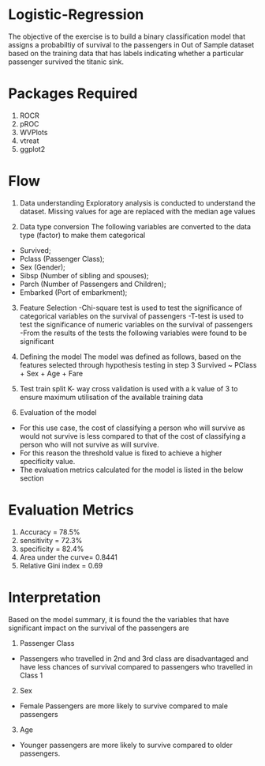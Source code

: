 # Logistic-Regression
  The objective of the exercise is to build a binary classification model that assigns 
  a probabiltiy of survival to the passengers in Out of Sample dataset based on the training data
  that has labels indicating whether a particular passenger survived the titanic sink.

# Packages Required
  1. ROCR
  2. pROC
  3. WVPlots
  4. vtreat
  5. ggplot2

# Flow
1. Data understanding 
  Exploratory analysis is conducted to understand the dataset.
  Missing values for age are replaced with the median age values

2. Data type conversion
The following variables are converted to the data type (factor) to make them categorical
 - Survived;
 - Pclass (Passenger Class);
 - Sex (Gender);
 - Sibsp (Number of sibling and spouses);
 - Parch (Number of Passengers and Children);
 - Embarked (Port of embarkment);

3. Feature Selection
  -Chi-square test is used to test the significance of categorical variables on the survival of passengers
  -T-test is used to test the significance of numeric variables on the survival of passengers
  -From the results of the tests the following variables were found to be significant

4. Defining the model
  The model was defined as follows, based on the features selected through hypothesis testing in step 3
  Survived ~ PClass + Sex + Age + Fare

5. Test train split
  K- way cross validation is used with a k value of 3 to ensure maximum utilisation of the available training data

6. Evaluation of the model
 - For this use case, the cost of classifying a person who will survive as would not survive is less 
  compared to that of the cost of classifying a person who will not survive as will survive.
 - For this reason the threshold value is fixed to achieve a higher specificity value.
 - The evaluation metrics calculated for the model is listed in the below section

# Evaluation Metrics
  1. Accuracy = 78.5%
  2. sensitivity = 72.3%
  3. specificity = 82.4%
  4. Area under the curve= 0.8441
  5. Relative Gini index = 0.69

# Interpretation
Based on the model summary, it is found the the variables that have significant impact on the survival of the passengers are
  1. Passenger Class
  -  Passengers who travelled in 2nd and 3rd class are disadvantaged and have less chances of survival compared to passengers who            travelled   in Class 1
  2. Sex
  - Female Passengers are more likely to survive compared to male passengers
  3. Age
  - Younger passengers are more likely to survive compared to older passengers.
